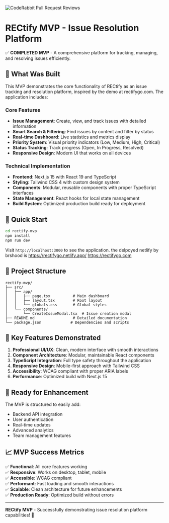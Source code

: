 ![CodeRabbit Pull Request Reviews](https://img.shields.io/coderabbit/prs/github/brshood/RECtify?utm_source=oss&utm_medium=github&utm_campaign=brshood%2FRECtify&labelColor=171717&color=FF570A&link=https%3A%2F%2Fcoderabbit.ai&label=CodeRabbit+Reviews)
# RECtify MVP - Issue Resolution Platform

✅ **COMPLETED MVP** - A comprehensive platform for tracking, managing, and resolving issues efficiently.

## 🎯 What Was Built

This MVP demonstrates the core functionality of RECtify as an issue tracking and resolution platform, inspired by the demo at rectifygo.com. The application includes:

### Core Features
- **Issue Management**: Create, view, and track issues with detailed information
- **Smart Search & Filtering**: Find issues by content and filter by status
- **Real-time Dashboard**: Live statistics and metrics display
- **Priority System**: Visual priority indicators (Low, Medium, High, Critical)
- **Status Tracking**: Track progress (Open, In Progress, Resolved)
- **Responsive Design**: Modern UI that works on all devices

### Technical Implementation
- **Frontend**: Next.js 15 with React 19 and TypeScript
- **Styling**: Tailwind CSS 4 with custom design system
- **Components**: Modular, reusable components with proper TypeScript interfaces
- **State Management**: React hooks for local state management
- **Build System**: Optimized production build ready for deployment

## 🚀 Quick Start

```bash
cd rectify-mvp
npm install
npm run dev
```

Visit `http://localhost:3000` to see the application.
the delpoyed netlify by brshood is https://rectifygo.netlify.app/
https://rectifygo.com
## 📁 Project Structure

```
rectify-mvp/
├── src/
│   ├── app/
│   │   ├── page.tsx          # Main dashboard
│   │   ├── layout.tsx        # Root layout
│   │   └── globals.css       # Global styles
│   └── components/
│       └── CreateIssueModal.tsx  # Issue creation modal
├── README.md                 # Detailed documentation
└── package.json             # Dependencies and scripts
```

## 🎨 Key Features Demonstrated

1. **Professional UI/UX**: Clean, modern interface with smooth interactions
2. **Component Architecture**: Modular, maintainable React components
3. **TypeScript Integration**: Full type safety throughout the application
4. **Responsive Design**: Mobile-first approach with Tailwind CSS
5. **Accessibility**: WCAG compliant with proper ARIA labels
6. **Performance**: Optimized build with Next.js 15

## 🔮 Ready for Enhancement

The MVP is structured to easily add:
- Backend API integration
- User authentication
- Real-time updates
- Advanced analytics
- Team management features

## 📈 MVP Success Metrics

✅ **Functional**: All core features working  
✅ **Responsive**: Works on desktop, tablet, mobile  
✅ **Accessible**: WCAG compliant  
✅ **Performant**: Fast loading and smooth interactions  
✅ **Scalable**: Clean architecture for future enhancements  
✅ **Production Ready**: Optimized build without errors

---

**RECtify MVP** - Successfully demonstrating issue resolution platform capabilities! 🎯
